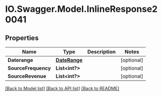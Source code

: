 # IO.Swagger.Model.InlineResponse20041
## Properties

Name | Type | Description | Notes
------------ | ------------- | ------------- | -------------
**Daterange** | [**DateRange**](DateRange.md) |  | [optional] 
**SourceFrequency** | **List&lt;int?&gt;** |  | [optional] 
**SourceRevenue** | **List&lt;int?&gt;** |  | [optional] 

[[Back to Model list]](../README.md#documentation-for-models) [[Back to API list]](../README.md#documentation-for-api-endpoints) [[Back to README]](../README.md)

